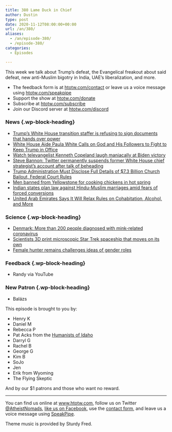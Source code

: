 ```yaml
---
title: 380 Lame Duck in Chief
author: Dustin
type: post
date: 2020-11-12T08:00:00+00:00
url: /an/380/
aliases:
  - /an/episode-380/
  - /episode-380/
categories:
  - Episodes

---
```

<div id="buzzsprout-player-10552729"></div><script src="https://www.buzzsprout.com/1983601/10552729-380-lame-duck-in-chief.js?container_id=buzzsprout-player-10552729&player=small" type="text/javascript" charset="utf-8"></script>

This week we talk about Trump&#8217;s defeat, the Evangelical freakout about said defeat, new anti-Muslim bigotry in India, UAE&#8217;s liberalization, and more.

<!--more-->

 * The feedback form is at [htotw.com/contact](https://htotw.com/contact) or leave us a voice message using <a href="https://htotw.com/speakpipe" target="_blank" rel="noopener noreferrer">htotw.com/speakpipe</a>
 * Support the show at <a href="https://htotw.com/donate" target="_blank" rel="payment noopener noreferrer">htotw.com/donate</a>
 * Subscribe at <a href="https://htotw.com/subscribe" target="_blank" rel="noopener noreferrer">htotw.com/subscribe</a>
 * Join our Discord server at <a href="https://htotw.com/discord" target="_blank" rel="noopener noreferrer">htotw.com/discord</a>

### News {.wp-block-heading}

  * [Trump’s White House transition staffer is refusing to sign documents that hands over power][1]
  * [White House Aide Paula White Calls on God and His Followers to Fight to Keep Trump in Office][2]
  * [Watch televangelist Kenneth Copeland laugh maniacally at Biden victory][3]
  * [Steve Bannon: Twitter permanently suspends former White House chief strategist’s account after talk of beheading][4]
  * [Trump Administration Must Disclose Full Details of $7.3 Billion Church Bailout, Federal Court Rules][5]
  * [Men banned from Yellowstone for cooking chickens in hot spring][6]
  * [Indian states plan law against Hindu-Muslim marriages amid fears of forced conversions][7]
  * [United Arab Emirates Says It Will Relax Rules on Cohabitation, Alcohol, and More][8]

### Science {.wp-block-heading}

  * [Denmark: More than 200 people diagnosed with mink-related coronavirus][9]
  * [Scientists 3D print microscopic Star Trek spaceship that moves on its own][10]
  * [Female hunter remains challenges ideas of gender roles][11]

### Feedback {.wp-block-heading}

  * Randy via YouTube

### New Patron {.wp-block-heading}

  * Balázs

This episode is brought to you by:

  * Henry K
  * Daniel M
  * Rebecca P
  * Pat Acks from the <a href="https://www.humanistsofidaho.org" target="_blank" rel="noopener noreferrer">Humanists of Idaho</a>
  * Darryl G
  * Rachel B
  * George G
  * Kim B
  * SoJo
  * Jen
  * Erik from Wyoming
  * The Flying Skeptic

And by our $1 patrons and those who want no reward.

<hr class="wp-block-separator" />

You can find us online at <a href="https://www.htotw.com/" target="_blank" rel="noopener noreferrer">www.htotw.com</a>, follow us on Twitter <a href="https://twitter.com/AtheistNomads" target="_blank" rel="noopener noreferrer">@AtheistNomads</a>, <a href="https://htotw.com/facebook" target="_blank" rel="noopener noreferrer">like us on Facebook</a>, use the [contact form](https://htotw.com/contact), and leave us a voice message using <a href="https://htotw.com/speakpipe" target="_blank" rel="noopener noreferrer">SpeakPipe</a>.

Theme music is provided by Sturdy Fred.

 [1]: https://www.rawstory.com/2020/11/trumps-white-house-transition-staffer-is-refusing-sign-documents-to-hand-over-power-report/
 [2]: https://www.rightwingwatch.org/post/white-house-aide-paula-white-calls-on-god-and-his-followers-to-fight-to-keep-trump-in-office/
 [3]: https://slate.com/news-and-politics/2020/11/video-televangelist-kenneth-copeland-laugh-biden-victory.html
 [4]: https://www.cnn.com/2020/11/05/tech/steve-bannon-twitter-permanent-suspension/index.html
 [5]: https://www.atheists.org/2020/11/church-bailout-federal-court-ruling/
 [6]: https://www.ktvb.com/article/news/regional/three-men-cited-banned-from-yellowstone-national-park-for-cooking-chickens-in-hot-spring/277-135c249a-e8df-464a-b66b-de0e97fd7eea
 [7]: https://www.straitstimes.com/asia/south-asia/claiming-to-be-fighting-against-love-jihad-indian-states-plan-law-against-hindu
 [8]: https://friendlyatheist.patheos.com/2020/11/08/united-arab-emirates-says-it-will-relax-rules-on-cohabitation-alcohol-and-more/
 [9]: https://www.independent.co.uk/news/world/europe/denmark-coronavirus-minsk-covid-b1637064.html
 [10]: https://www.cnn.com/2020/11/08/us/star-trek-3d-microscopic-spaceship-scn-trnd/index.html
 [11]: https://www.sciencefocus.com/news/discovery-of-female-hunter-remains-challenges-ideas-of-ancient-gender-roles/